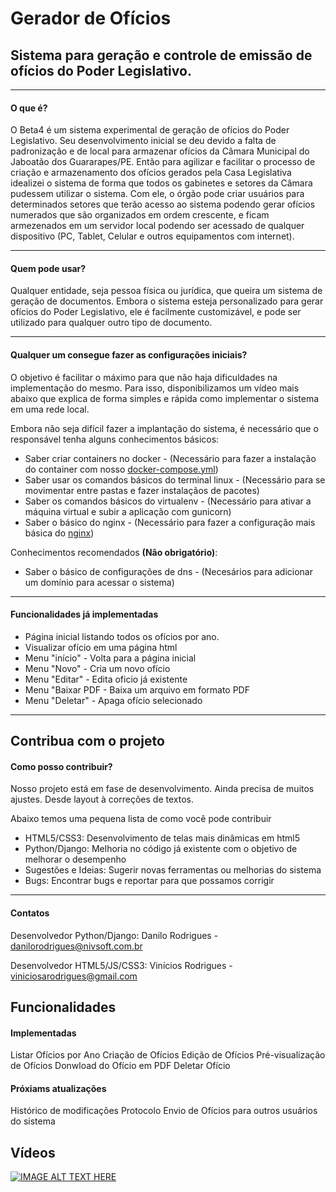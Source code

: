 <h1>Gerador de Ofícios</h1>

<h2>Sistema para geração e controle de emissão de ofícios do Poder Legislativo.</h2>

<hr>

<h4>O que é?</h4>

<p>O Beta4 é um sistema experimental de geração de ofícios do Poder Legislativo. Seu desenvolvimento inicial se deu devido a falta de padronização e de local para armazenar ofícios da Câmara Municipal do Jaboatão dos Guararapes/PE. Então para agilizar e facilitar o processo de criação e armazenamento dos ofícios gerados pela Casa Legislativa idealizei o sistema de forma que todos os gabinetes e setores da Câmara pudessem utilizar o sistema. Com ele, o órgão pode criar usuários para determinados setores que terão acesso ao sistema podendo gerar ofícios numerados que são organizados em ordem crescente, e ficam armezenados em um servidor local podendo ser acessado de qualquer dispositivo (PC, Tablet, Celular e outros equipamentos com internet).</p>

<hr>

<h4>Quem pode usar?</h4>

<p>Qualquer entidade, seja pessoa física ou jurídica, que queira um sistema de geração de documentos. Embora o sistema esteja personalizado para gerar ofícios do Poder Legislativo, ele é facilmente customizável, e pode ser utilizado para qualquer outro tipo de documento.</p>

<hr>

<h4>Qualquer um consegue fazer as configurações iniciais?</h4>

<p>O objetivo é facilitar o máximo para que não haja dificuldades na implementação do mesmo. Para isso, disponibilizamos um vídeo mais abaixo que explica de forma simples e rápida como implementar o sistema em uma rede local.</p>

<p>Embora não seja difícil fazer a implantação do sistema, é necessário que o responsável tenha alguns conhecimentos básicos:</p>

<ul>
  <li>Saber criar containers no docker - (Necessário para fazer a instalação do container com nosso <a href="https://github.com/daniloarodrigues/oficio/blob/master/docker-compose.yml">docker-compose.yml</a>)</li>
  <li>Saber usar os comandos básicos do terminal linux - (Necessário para se movimentar entre pastas e fazer instalaçãos de pacotes)</li>
  <li>Saber os comandos básicos do virtualenv - (Necessário para ativar a máquina virtual e subir a aplicação com gunicorn)</li>
  <li>Saber o básico do nginx - (Necessário para fazer a configuração mais básica do <a href="https://github.com/daniloarodrigues/oficio/blob/master/default.conf">nginx</a>)</li>
</ul>

<p>Conhecimentos recomendados <b>(Não obrigatório)</b>:</p>

<ul>
  <li>Saber o básico de configurações de dns - (Necesários para adicionar um domínio para acessar o sistema)</li>
</ul>

<hr>

<h4>Funcionalidades já implementadas</h4>

<ul>
  <li>Página inicial listando todos os ofícios por ano.</li>
  <li>Visualizar ofício em uma página html</li>
  <li>Menu "início" - Volta para a página inicial</li>
  <li>Menu "Novo" - Cria um novo ofício</li>
  <li>Menu "Editar" - Edita oficio já existente</li>
  <li>Menu "Baixar PDF - Baixa um arquivo em formato PDF</li>
  <li>Menu "Deletar" - Apaga ofício selecionado</li>
</ul>

<hr>

<h2>Contribua com o projeto</h2>

<h4>Como posso contribuir?</h4>

<p>Nosso projeto está em fase de desenvolvimento. Ainda precisa de muitos ajustes. Desde layout à correções de textos.</p>

<p>Abaixo temos uma pequena lista de como você pode contribuir</p>

<ul>
  <li>HTML5/CSS3: Desenvolvimento de telas mais dinâmicas em html5</li>
  <li>Python/Django: Melhoria no código já existente com o objetivo de melhorar o desempenho</li>
  <li>Sugestões e Ideias: Sugerir novas ferramentas ou melhorias do sistema</li>
  <li>Bugs: Encontrar bugs e reportar para que possamos corrigir</li>
</ul>

<hr>

<h4>Contatos</h4>

<p>Desenvolvedor Python/Django: Danilo Rodrigues - <a href="mailto:danilorodrigues@nivsoft.com.br?Subject=Beta4"> danilorodrigues@nivsoft.com.br</a></p>
<p>Desenvolvedor HTML5/JS/CSS3: Vinícios Rodrigues - <a href="mailto:viniciosarodrigues@gmail.com?Subject=Beta4"> viniciosarodrigues@gmail.com</a></p>

<h2>Funcionalidades</h2>

<h4>Implementadas</h4>
Listar Ofícios por Ano
Criação de Ofícios
Edição de Ofícios
Pré-visualização de Ofícios
Donwload do Ofício em PDF
Deletar Ofício

<h4>Próxiams atualizações</h4>
Histórico de modificações
Protocolo
Envio de Ofícios para outros usuários do sistema

<h2>Vídeos</h2>

[![IMAGE ALT TEXT HERE](http://img.youtube.com/vi/la7QUvXANMw/0.jpg)](http://www.youtube.com/watch?v=la7QUvXANMw)